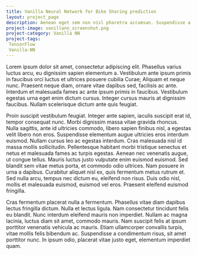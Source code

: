 ```yaml
---
title: Vanilla Neural Network for Bike Sharing prediction
layout: project_page
description: Aenean eget sem non nisl pharetra accumsan. Suspendisse a nulla eget orci porta ullamcorper. Sed eget sapien faucibus enim tempus vestibulum in ac turpis. Nullam aliquam mauris ut aliquet congue. Integer condimentum scelerisque sapien, ac pulvinar sem dapibus vitae. Morbi porttitor libero at tellus fringilla tincidunt.
project-image: vanillann_screenshot.png
project-category: Vanilla NN
project-tags:
 TensorFlow
 Vanilla-NN
---
```

Lorem ipsum dolor sit amet, consectetur adipiscing elit. Phasellus varius luctus arcu, eu dignissim sapien elementum a. Vestibulum ante ipsum primis in faucibus orci luctus et ultrices posuere cubilia Curae; Aliquam et neque nunc. Praesent neque diam, ornare vitae dapibus sed, facilisis ac ante. Interdum et malesuada fames ac ante ipsum primis in faucibus. Vestibulum egestas urna eget enim dictum cursus. Integer cursus mauris at dignissim faucibus. Nullam scelerisque dictum ante quis feugiat.

Proin suscipit vestibulum feugiat. Integer ante sapien, iaculis suscipit erat id, tempor consequat nunc. Morbi dignissim massa vitae gravida rhoncus. Nulla sagittis, ante id ultricies commodo, libero sapien finibus nisl, a egestas velit libero non eros. Suspendisse elementum augue ultricies eros interdum euismod. Nullam cursus leo ac egestas interdum. Cras malesuada nisl id massa mollis sollicitudin. Pellentesque habitant morbi tristique senectus et netus et malesuada fames ac turpis egestas. Aenean nec venenatis augue, ut congue tellus. Mauris luctus justo vulputate enim euismod euismod. Sed blandit sem vitae metus porta, et commodo odio ultrices. Nam posuere in urna a dapibus. Curabitur aliquet nisl ex, quis fermentum metus rutrum et. Sed nulla arcu, tempus nec dictum eu, eleifend non risus. Duis odio nisl, mollis et malesuada euismod, euismod vel eros. Praesent eleifend euismod fringilla.

Cras fermentum placerat nulla a fermentum. Phasellus vitae diam dapibus lectus fringilla dictum. Nulla et lectus ligula. Nam consectetur tincidunt felis eu blandit. Nunc interdum eleifend mauris non imperdiet. Nullam ac magna lacinia, luctus diam sit amet, commodo mauris. Nam suscipit felis at ipsum porttitor venenatis vehicula ac mauris. Etiam ullamcorper convallis turpis, vitae mollis felis bibendum ac. Suspendisse a condimentum risus, sit amet porttitor nunc. In ipsum odio, placerat vitae justo eget, elementum imperdiet quam.